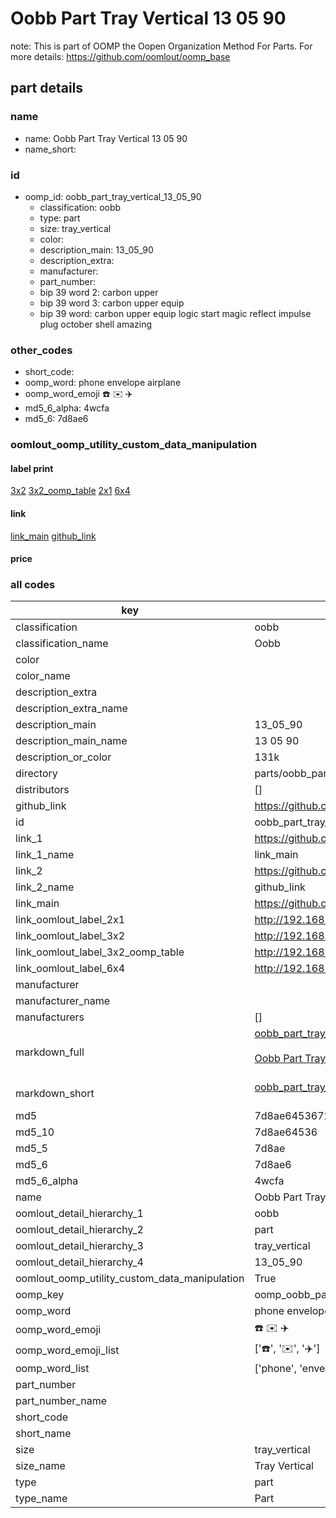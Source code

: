 # Oobb Part Tray Vertical 13 05 90  

note: This is part of OOMP the Oopen Organization Method For Parts. For more details: https://github.com/oomlout/oomp_base

##  part details





### name
* name: Oobb Part Tray Vertical 13 05 90
* name_short: 
### id
* oomp_id: oobb_part_tray_vertical_13_05_90
  * classification: oobb
  * type: part
  * size: tray_vertical
  * color: 
  * description_main: 13_05_90
  * description_extra: 
  * manufacturer: 
  * part_number: 
  * bip 39 word 2: carbon upper
  * bip 39 word 3: carbon upper equip
  * bip 39 word: carbon upper equip logic start magic reflect impulse plug october shell amazing

### other_codes
* short_code: 
* oomp_word: phone envelope airplane
* oomp_word_emoji :phone: :envelope: :airplane:
* md5_6_alpha: 4wcfa
* md5_6: 7d8ae6






### oomlout_oomp_utility_custom_data_manipulation
#### label print
[3x2](http://192.168.1.245:1112/?label=oomp%204wcfa)
[3x2_oomp_table](http://192.168.1.107:1112/?label=oomp%204wcfa)
[2x1](http://192.168.1.242:1112/?label=oomp%204wcfa)
[6x4](http://192.168.1.55:1112/?label=oomp%204wcfa)    

#### link

[link_main](https://github.com/oomlout/oomlout_oomp_current_version_messy/tree/main/parts/oobb_part_tray_vertical_13_05_90) [github_link](https://github.com/oomlout/oomlout_oomp_part_src/tree/main/parts/oobb_part_tray_vertical_13_05_90)                             

#### price







### all codes 
| key | value |  
| --- | --- |  
| classification | oobb |  
| classification_name | Oobb |  
| color |  |  
| color_name |  |  
| description_extra |  |  
| description_extra_name |  |  
| description_main | 13_05_90 |  
| description_main_name | 13 05 90 |  
| description_or_color | 131k |  
| directory | parts/oobb_part_tray_vertical_13_05_90 |  
| distributors | [] |  
| github_link | https://github.com/oomlout/oomlout_oomp_part_src/tree/main/parts/oobb_part_tray_vertical_13_05_90 |  
| id | oobb_part_tray_vertical_13_05_90 |  
| link_1 | https://github.com/oomlout/oomlout_oomp_current_version_messy/tree/main/parts/oobb_part_tray_vertical_13_05_90 |  
| link_1_name | link_main |  
| link_2 | https://github.com/oomlout/oomlout_oomp_part_src/tree/main/parts/oobb_part_tray_vertical_13_05_90 |  
| link_2_name | github_link |  
| link_main | https://github.com/oomlout/oomlout_oomp_current_version_messy/tree/main/parts/oobb_part_tray_vertical_13_05_90 |  
| link_oomlout_label_2x1 | http://192.168.1.242:1112/?label=oomp%204wcfa |  
| link_oomlout_label_3x2 | http://192.168.1.245:1112/?label=oomp%204wcfa |  
| link_oomlout_label_3x2_oomp_table | http://192.168.1.107:1112/?label=oomp%204wcfa |  
| link_oomlout_label_6x4 | http://192.168.1.55:1112/?label=oomp%204wcfa |  
| manufacturer |  |  
| manufacturer_name |  |  
| manufacturers | [] |  
| markdown_full | [oobb_part_tray_vertical_13_05_90](https://github.com/oomlout/oomlout_oomp_current_version_messy/tree/main/parts/oobb_part_tray_vertical_13_05_90)<br>[](https://github.com/oomlout/oomlout_oomp_current_version_messy/tree/main/parts/oobb_part_tray_vertical_13_05_90)<br>[Oobb Part Tray Vertical 13 05 90](https://github.com/oomlout/oomlout_oomp_current_version_messy/tree/main/parts/oobb_part_tray_vertical_13_05_90)<br><br> |  
| markdown_short | [oobb_part_tray_vertical_13_05_90](https://github.com/oomlout/oomlout_oomp_current_version_messy/tree/main/parts/oobb_part_tray_vertical_13_05_90)<br><br> |  
| md5 | 7d8ae64536723686176a5838987bc113 |  
| md5_10 | 7d8ae64536 |  
| md5_5 | 7d8ae |  
| md5_6 | 7d8ae6 |  
| md5_6_alpha | 4wcfa |  
| name | Oobb Part Tray Vertical 13 05 90 |  
| oomlout_detail_hierarchy_1 | oobb |  
| oomlout_detail_hierarchy_2 | part |  
| oomlout_detail_hierarchy_3 | tray_vertical |  
| oomlout_detail_hierarchy_4 | 13_05_90 |  
| oomlout_oomp_utility_custom_data_manipulation | True |  
| oomp_key | oomp_oobb_part_tray_vertical_13_05_90 |  
| oomp_word | phone envelope airplane |  
| oomp_word_emoji | :phone: :envelope: :airplane: |  
| oomp_word_emoji_list | [':phone:', ':envelope:', ':airplane:'] |  
| oomp_word_list | ['phone', 'envelope', 'airplane'] |  
| part_number |  |  
| part_number_name |  |  
| short_code |  |  
| short_name |  |  
| size | tray_vertical |  
| size_name | Tray Vertical |  
| type | part |  
| type_name | Part |  
